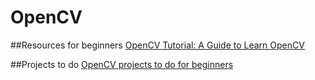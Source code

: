 # OpenCV
##Resources for beginners
[OpenCV Tutorial: A Guide to Learn OpenCV](https://www.pyimagesearch.com/2018/07/19/opencv-tutorial-a-guide-to-learn-o)

##Projects to do
[OpenCV projects to do for beginners](https://analyticsindiamag.com/10-popular-computer-vision-projects-for-beginners/)
